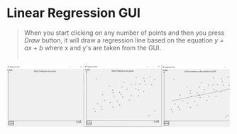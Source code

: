 # Linear Regression GUI

> When you start clicking on any number of points and then you press _Draw_ button, it will draw a regression line
> based on the equation _y = ax + b_ where x and y's are taken from the GUI. <br /><br />

![Regression](https://github.com/gurkandyilmaz/courses-and-tutorials/blob/master/python_projects/plot_linear_regression/linear_regression.PNG)
